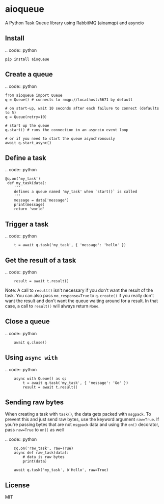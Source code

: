 # aioqueue
A Python Task Queue library using RabbitMQ (aioamqp) and asyncio

## Install
.. code:: python

    pip install aioqueue

## Create a queue
.. code:: python


    from aioqueue import Queue
    q = Queue() # connects to rmqp://localhost:5671 by default
    
    # on start-up, wait 10 seconds after each failure to connect (defaults to 5)
    q = Queue(retry=10)
    
    # start up the queue
    q.start() # runs the connection in an asyncio event loop
    
    # or if you need to start the queue asynchronously
    await q.start_async()


## Define a task
.. code:: python

    @q.on('my_task')
     def my_task(data):
        '''
        defines a queue named 'my_task' when `start()` is called
        '''
        message = data['message']
        print(message)
        return 'world'


## Trigger a task
.. code:: python


        t = await q.task('my_task', { 'message': 'hello' })


## Get the result of a task
.. code:: python


        result = await t.result()

Note: A call to `result()` isn't necessary if you don't want the result of the task. You can also pass `no_response=True` to `q.create()` if you really don't want the result and don't want the queue waiting around for a result. In that case, a call to `result()` will always return `None`.

## Close a queue
.. code:: python


        await q.close()


## Using `async with`
.. code:: python


        async with Queue() as q:
            t = await q.task('my_task', { 'message': 'Go' })
            result = await t.result()


## Sending raw bytes
When creating a task with `task()`, the data gets packed with `msgpack`. To prevent this and just send raw bytes, use the keyword argument `raw=True`. If you're passing bytes that are not `msgpack` data and using the `on()` decorator, pass `raw=True` to `on()` as well

.. code:: python


        @q.on('raw_task', raw=True)
        async def raw_task(data):
            # data is raw bytes
            print(data)
        
        await q.task('my_task', b'Hello', raw=True)


## License
MIT